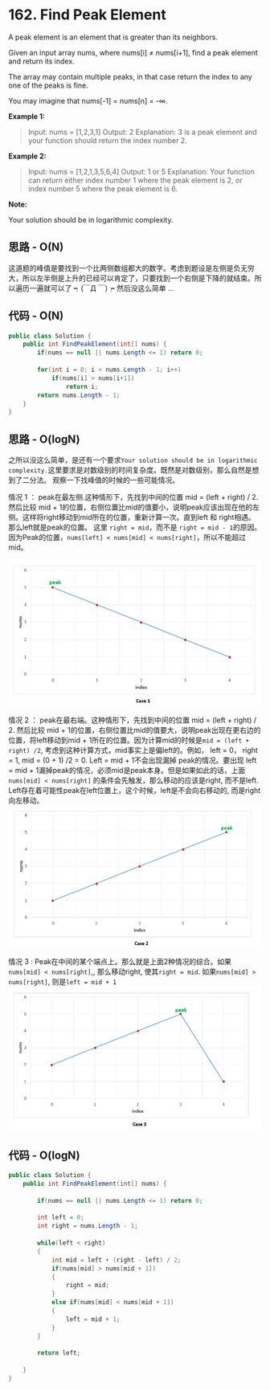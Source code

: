 # 162. Find Peak Element

A peak element is an element that is greater than its neighbors.

Given an input array nums, where nums[i] ≠ nums[i+1], find a peak element and return its index.

The array may contain multiple peaks, in that case return the index to any one of the peaks is fine.

You may imagine that nums[-1] = nums[n] = -∞.

**Example 1:**

> Input: nums = [1,2,3,1]
> Output: 2
> Explanation: 3 is a peak element and your function should return the index number 2.

**Example 2:**

> Input: nums = [1,2,1,3,5,6,4]
> Output: 1 or 5
> Explanation: Your function can return either index number 1 where the peak element is 2, or index number 5 where the peak element is 6.

**Note:**

Your solution should be in logarithmic complexity.

## 思路 - O(N)

这道题的峰值是要找到一个比两侧数组都大的数字。考虑到题设是左侧是负无穷大，所以左半侧是上升的已经可以肯定了，只要找到一个右侧是下降的就结束。所以遍历一遍就可以了 ┑(￣Д ￣)┍
然后没这么简单 ...

## 代码 - O(N)

```csharp
public class Solution {
    public int FindPeakElement(int[] nums) {
        if(nums == null || nums.Length <= 1) return 0;

        for(int i = 0; i < nums.Length - 1; i++)
            if(nums[i] > nums[i+1]) 
                return i;
        return nums.Length - 1;
    }
}
```

## 思路 - O(logN)

之所以没这么简单，是还有一个要求`Your solution should be in logarithmic complexity.`这里要求是对数级别的时间复杂度。既然是对数级别，那么自然是想到了二分法。
观察一下找峰值的时候的一些可能情况。

情况 1 ： peak在最左侧.这种情形下，先找到中间的位置 mid = (left + right) / 2. 然后比较 mid + 1的位置，右侧位置比mid的值要小，说明peak应该出现在他的左侧。这样将right移动到mid所在的位置，重新计算一次。直到left 和 right相遇。那么left就是peak的位置。
这里 `right = mid`，而不是 `right = mid - 1`的原因。因为Peak的位置，`nums[left] < nums[mid] < nums[right]`，所以不能超过mid。

![image](image/Find_Peak_Case1.png)

情况 2 ： peak在最右端。这种情形下，先找到中间的位置 mid = (left + right) / 2. 然后比较 mid + 1的位置，右侧位置比mid的值要大，说明peak出现在更右边的位置，将left移动到mid + 1所在的位置。因为计算mid的时候是`mid = (left + right) /2`, 考虑到这种计算方式，mid事实上是偏left的。例如， left = 0， right = 1, mid = (0 + 1) /2 = 0. Left = mid + 1不会出现漏掉 peak的情况。要出现 left = mid + 1漏掉peak的情况，必须mid是peak本身。但是如果如此的话，上面  `nums[mid] < nums[right]` 的条件会先触发，那么移动的应该是right, 而不是left. Left存在着可能性peak在left位置上，这个时候，left是不会向右移动的, 而是right向左移动。
![image](image/Find_Peak_Case2.png)

情况 3 : Peak在中间的某个端点上。那么就是上面2种情况的综合。如果`nums[mid] < nums[right]`,, 那么移动right, 使其`right = mid`.  如果`nums[mid] > nums[right]`, 则是`left = mid + 1`
![image](image/Find_Peak_Case3.png)

## 代码 - O(logN)

```csharp
public class Solution {
    public int FindPeakElement(int[] nums) {

        if(nums == null || nums.Length <= 1) return 0;

        int left = 0;
        int right = nums.Length - 1;

        while(left < right)
        {
            int mid = left + (right - left) / 2;
            if(nums[mid] > nums[mid + 1])
            {
                right = mid;
            }
            else if(nums[mid] < nums[mid + 1])
            {
                left = mid + 1;
            }
        }

        return left;

    }
}
```
